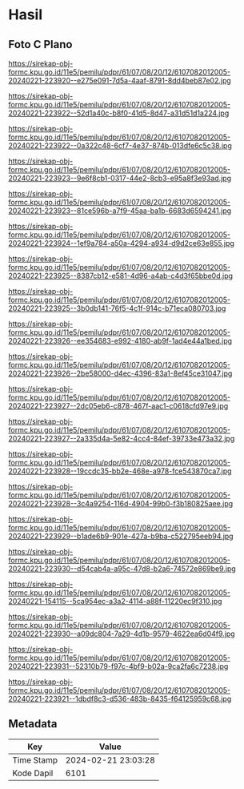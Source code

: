 # Hasil

## Foto C Plano

https://sirekap-obj-formc.kpu.go.id/11e5/pemilu/pdpr/61/07/08/20/12/6107082012005-20240221-223920--e275e091-7d5a-4aaf-8791-8dd4beb87e02.jpg

https://sirekap-obj-formc.kpu.go.id/11e5/pemilu/pdpr/61/07/08/20/12/6107082012005-20240221-223922--52d1a40c-b8f0-41d5-8d47-a31d51d1a224.jpg

https://sirekap-obj-formc.kpu.go.id/11e5/pemilu/pdpr/61/07/08/20/12/6107082012005-20240221-223922--0a322c48-6cf7-4e37-874b-013dfe6c5c38.jpg

https://sirekap-obj-formc.kpu.go.id/11e5/pemilu/pdpr/61/07/08/20/12/6107082012005-20240221-223923--9e6f8cb1-0317-44e2-8cb3-e95a8f3e93ad.jpg

https://sirekap-obj-formc.kpu.go.id/11e5/pemilu/pdpr/61/07/08/20/12/6107082012005-20240221-223923--81ce596b-a7f9-45aa-ba1b-6683d6594241.jpg

https://sirekap-obj-formc.kpu.go.id/11e5/pemilu/pdpr/61/07/08/20/12/6107082012005-20240221-223924--1ef9a784-a50a-4294-a934-d9d2ce63e855.jpg

https://sirekap-obj-formc.kpu.go.id/11e5/pemilu/pdpr/61/07/08/20/12/6107082012005-20240221-223925--8387cb12-e581-4d96-a4ab-c4d3f65bbe0d.jpg

https://sirekap-obj-formc.kpu.go.id/11e5/pemilu/pdpr/61/07/08/20/12/6107082012005-20240221-223925--3b0db141-76f5-4c1f-914c-b71eca080703.jpg

https://sirekap-obj-formc.kpu.go.id/11e5/pemilu/pdpr/61/07/08/20/12/6107082012005-20240221-223926--ee354683-e992-4180-ab9f-1ad4e44a1bed.jpg

https://sirekap-obj-formc.kpu.go.id/11e5/pemilu/pdpr/61/07/08/20/12/6107082012005-20240221-223926--2be58000-d4ec-4396-83a1-8ef45ce31047.jpg

https://sirekap-obj-formc.kpu.go.id/11e5/pemilu/pdpr/61/07/08/20/12/6107082012005-20240221-223927--2dc05eb6-c878-467f-aac1-c0618cfd97e9.jpg

https://sirekap-obj-formc.kpu.go.id/11e5/pemilu/pdpr/61/07/08/20/12/6107082012005-20240221-223927--2a335d4a-5e82-4cc4-84ef-39733e473a32.jpg

https://sirekap-obj-formc.kpu.go.id/11e5/pemilu/pdpr/61/07/08/20/12/6107082012005-20240221-223928--19ccdc35-bb2e-468e-a978-fce543870ca7.jpg

https://sirekap-obj-formc.kpu.go.id/11e5/pemilu/pdpr/61/07/08/20/12/6107082012005-20240221-223928--3c4a9254-116d-4904-99b0-f3b180825aee.jpg

https://sirekap-obj-formc.kpu.go.id/11e5/pemilu/pdpr/61/07/08/20/12/6107082012005-20240221-223929--b1ade6b9-901e-427a-b9ba-c522795eeb94.jpg

https://sirekap-obj-formc.kpu.go.id/11e5/pemilu/pdpr/61/07/08/20/12/6107082012005-20240221-223930--d54cab4a-a95c-47d8-b2a6-74572e869be9.jpg

https://sirekap-obj-formc.kpu.go.id/11e5/pemilu/pdpr/61/07/08/20/12/6107082012005-20240221-154115--5ca954ec-a3a2-4114-a88f-11220ec9f310.jpg

https://sirekap-obj-formc.kpu.go.id/11e5/pemilu/pdpr/61/07/08/20/12/6107082012005-20240221-223930--a09dc804-7a29-4d1b-9579-4622ea6d04f9.jpg

https://sirekap-obj-formc.kpu.go.id/11e5/pemilu/pdpr/61/07/08/20/12/6107082012005-20240221-223931--52310b79-f97c-4bf9-b02a-9ca2fa6c7238.jpg

https://sirekap-obj-formc.kpu.go.id/11e5/pemilu/pdpr/61/07/08/20/12/6107082012005-20240221-223921--1dbdf8c3-d536-483b-8435-f64125959c68.jpg


## Metadata

| Key        | Value               |
| ---------- | ------------------- |
| Time Stamp | 2024-02-21 23:03:28 |
| Kode Dapil | 6101                |



